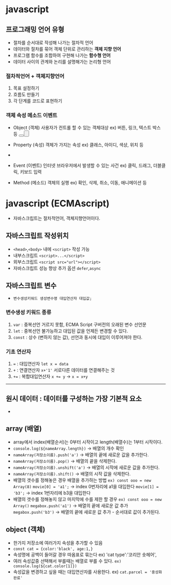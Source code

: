 # javascript

## 프로그래밍 언어 유형

- 절차를 순서대로 작성해 나가는 절차적 언어
- 데이터와 절차를 묶어 객체 단위로 관리하는 **객체 지향 언어**
- 프로그램 함수를 조합하여 구현해 나가는 **함수형 언어**
- 데이터 사이의 관계와 논리를 설명해가는 논리형 언어

### 절차적언어 + 객체지향언어

1. 목표 설정하기
2. 흐름도 만들기
3. 각 단계를 코드로 표현하기

### 객체 속성 메소드 이벤트

- Object (객체)
    사용자가 컨트롤 할 수 있는 객체대상 ex) 버튼, 링크, 텍스트 박스 등
    <button type=”button” id=”btn”><button>
    
- Property (속성)
    객체가 가지는 속성
    ex) 클래스, 아이디, 색상, 위치 등
    
- 
- Event (이벤트)
    인터넷 브라우저에서 발생할 수 있는 사건
    ex) 클릭, 드래그, 더블클릭,  키보드 입력
    
- Method (메소드)
    객체의 실행
    ex) 확인, 삭제, 취소, 이동, 애니메이션 등

# javascript (ECMAscript)
* 자바스크립트는 절차적언어, 객체지향언어이다.
## 자바스크립트 작성위치
* `<head>`,`<body>` 내에 `<script>` 작성 가능
* 내부스크립트 `<script>...</script>`
* 외부스크립트 `<script src="url"></script>`
* 자바스크립트 성능 향상 추가 옵션 `defer`,`async`
## 자바스크립트 변수
* `변수생성키워드 생성변수명 대입연산자 대입값;`
### 변수생성 키워드 종류
1. `var` : 중복선언 거르지 못함, ECMA Script 구버전의 오래된 변수 선언문
2. `let` : 중복선언 불가능하고 대입된 값을 언제든 변경할 수 있다.
3. `const` : 상수 (변하지 않는 값), 선언과 동시에 대입이 이루어져야 한다.
### 기초 연산자
1. `=` : 대입연산자 `let x = data`
2. `+` : 연결연산자 ` x+'1' ` 서로다른 데이터를 연결해주는 것
3. `+=` : 복합대입연산자 `x += y` -> `x = x+y`
-----------------------------------
## 원시 데이터 : 데이터를 구성하는 가장 기본적 요소
* 
## array (배열)
* array에서 index(배열순서)는 0부터 시작이고 length(배열수)는 1부터 시작이다.
* `console.log(${nameArray.length})` -> 배열의 개수 확인
* `nameArray(저장소이름).push('a')` -> 배열의 끝에 새로운 값을 추가한다.
* `nameArray(저장소이름).pop()` -> 배열의 끝을 삭제한다.
* `nameArray(저장소이름).unshift('a')` -> 배열의 시작에 새로운 값을 추가한다.
* `nameArray(저장소이름).shift()` -> 배열의 시작 값을 삭제한다.
* 배열의 갯수를 정해놓은 경우 배열을 추가하는 방법
    `ex) const ooo = new Array(8)`
        `movie[0] = 'a1';` -> index 0번자리에 a1을 대입한다
        `movie[1] = 'b3';` -> index 1번자리에 b3을 대입한다
* 배열의 갯수를 정해놓지 않고 마지막에 수를 제한 할 경우
    `ex) const ooo = new Array()`
        `megabox.push('a1')` -> 배열의 끝에 새로운 값 추가
        `megabox.push('b3')` -> 배열의 끝에 새로운 값 추가
        - 순서대로 값이 추가된다.
## object (객체)
* 한가지 저장소에 여러가지 속성을 추가할 수 있음
* `const cat = {color:'black', age:1,}`
* 속성명에 공백이 들어갈 경우 따옴표로 묶는다
    ex) 'cat type':'코리안 숏헤어',
* 여러 속성값중 선택해서 부를때는 배열로 부를 수 있다. 
    `ex) console.log(${cat.color[1]})`
* 속성값을 변경하고 싶을 때는 대입연산자를 사용한다.
    ex) `cat.parcel = '중성화 완료'`
